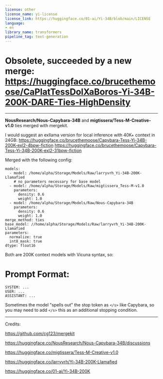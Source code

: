 ```yaml
---
license: other
license_name: yi-license
license_link: https://huggingface.co/01-ai/Yi-34B/blob/main/LICENSE
language:
- en
library_name: transformers
pipeline_tag: text-generation
---
```


# Obsolete, succeeded by a new merge: **https://huggingface.co/brucethemoose/CaPlatTessDolXaBoros-Yi-34B-200K-DARE-Ties-HighDensity**

***

**NousResearch/Nous-Capybara-34B** and **migtissera/Tess-M-Creative-v1.0** ties merged with mergekit.

I would suggest an exllama version for local inference with 40K+ context in 24GB:
https://huggingface.co/brucethemoose/Capybara-Tess-Yi-34B-200K-exl2-4bpw-fiction
https://huggingface.co/brucethemoose/Capybara-Tess-Yi-34B-200K-exl2-31bpw-fiction

Merged with the following config:

```
models:
  - model: /home/alpha/Storage/Models/Raw/larryvrh_Yi-34B-200K-Llamafied
    # no parameters necessary for base model
  - model: /home/alpha/Storage/Models/Raw/migtissera_Tess-M-v1.0
    parameters:
      density: 0.6
      weight: 1.0
  - model: /home/alpha/Storage/Models/Raw/Nous-Capybara-34B
    parameters:
      density: 0.6
      weight: 1.0
merge_method: ties
base_model: //home/alpha/Storage/Models/Raw/larryvrh_Yi-34B-200K-Llamafied
parameters:
  normalize: true
  int8_mask: true
dtype: float16
```

Both are 200K context models with Vicuna syntax, so: 

# Prompt Format:

```
SYSTEM: ...
USER: ...
ASSISTANT: ...
```
Sometimes the model "spells out" the stop token as `</s>` like Capybara, so you may need to add `</s>` this as an additional stopping condition.

***

Credits:

https://github.com/cg123/mergekit

https://huggingface.co/NousResearch/Nous-Capybara-34B/discussions

https://huggingface.co/migtissera/Tess-M-Creative-v1.0

https://huggingface.co/larryvrh/Yi-34B-200K-Llamafied

https://huggingface.co/01-ai/Yi-34B-200K